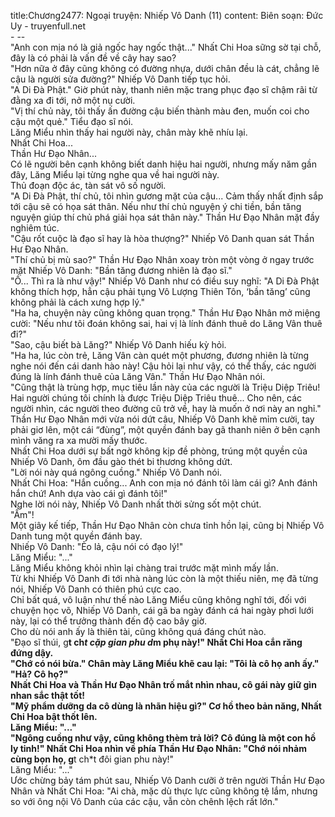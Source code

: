 title:Chương2477: Ngoại truyện: Nhiếp Vô Danh (11)
content:
Biên soạn: Đức Uy - truyenfull.net<br>- --<br>"Anh con mịa nó là giả ngốc hay ngốc thật..." Nhất Chi Hoa sững sờ tại chỗ, đây là có phải là vấn đề về cây hay sao?<br>"Hơn nữa ở đây cũng không có đường nhựa, dưới chân đều là cát, chẳng lẽ cậu là người sửa đường?" Nhiếp Vô Danh tiếp tục hỏi.<br>"A Di Đà Phật." Giờ phút này, thanh niên mặc trang phục đạo sĩ chậm rãi từ đằng xa đi tới, nở một nụ cười.<br>"Vị thí chủ này, tôi thấy ấn đường cậu biến thành màu đen, muốn coi cho cậu một quẻ." Tiểu đạo sĩ nói.<br>Lăng Miểu nhìn thấy hai người này, chân mày khẽ nhíu lại.<br>Nhất Chi Hoa...<br>Thần Hư Đạo Nhân...<br>Có lẽ người bên cạnh không biết danh hiệu hai người, nhưng mấy năm gần đây, Lăng Miểu lại từng nghe qua về hai người này.<br>Thủ đoạn độc ác, tàn sát vô số người.<br>"A Di Đà Phật, thí chủ, tôi nhìn gương mặt của cậu... Cảm thấy nhất định sắp tới cậu sẽ có họa sát thân. Nếu như thí chủ nguyện ý chi tiền, bần tăng nguyện giúp thí chủ phá giải họa sát thân này." Thần Hư Đạo Nhân mặt đầy nghiêm túc.<br>"Cậu rốt cuộc là đạo sĩ hay là hòa thượng?" Nhiếp Vô Danh quan sát Thần Hư Đạo Nhân.<br>"Thí chủ bị mù sao?" Thần Hư Đạo Nhân xoay tròn một vòng ở ngay trước mặt Nhiếp Vô Danh: "Bần tăng đương nhiên là đạo sĩ."<br>"Ồ... Thì ra là như vậy!" Nhiếp Vô Danh như có điều suy nghĩ: "A Di Đà Phật không thích hợp, hẳn cậu phải tụng Vô Lượng Thiên Tôn, ‘bần tăng’ cũng không phải là cách xưng hợp lý."<br>"Ha ha, chuyện này cũng không quan trọng." Thần Hư Đạo Nhân mở miệng cười: "Nếu như tôi đoán không sai, hai vị là lính đánh thuê do Lăng Vân thuê đi?"<br>"Sao, cậu biết bà Lăng?" Nhiếp Vô Danh hiếu kỳ hỏi.<br>"Ha ha, lúc còn trẻ, Lăng Vân càn quét một phương, đương nhiên là từng nghe nói đến cái danh hào này! Cậu hỏi lại như vậy, có thể thấy, các người đúng là lính đánh thuê của Lăng Vân." Thần Hư Đạo Nhân nói.<br>"Cũng thật là trùng hợp, mục tiêu lần này của các người là Triệu Diệp Triêu! Hai người chúng tôi chính là được Triệu Diệp Triêu thuê... Cho nên, các người nhìn, các người theo đường cũ trở về, hay là muốn ở nơi này an nghỉ."<br>Thần Hư Đạo Nhân mới vừa nói dứt câu, Nhiếp Vô Danh khẽ mỉm cười, tay phải giơ lên, một cái “đùng”, một quyền đánh bay gã thanh niên ở bên cạnh mình văng ra xa mười mấy thước.<br>Nhất Chi Hoa dưới sự bất ngờ không kịp đề phòng, trúng một quyền của Nhiếp Vô Danh, ôm đầu gào thét bi thương không dứt.<br>"Lời nói này quá ngông cuồng." Nhiếp Vô Danh nói.<br>Nhất Chi Hoa: "Hắn cuồng... Anh con mịa nó đánh tôi làm cái gì? Anh đánh hắn chứ! Anh dựa vào cái gì đánh tôi!"<br>Nghe lời nói này, Nhiếp Vô Danh nhất thời sửng sốt một chút.<br>"Ầm"!<br>Một giây kế tiếp, Thần Hư Đạo Nhân còn chưa tỉnh hồn lại, cũng bị Nhiếp Vô Danh tung một quyền đánh bay.<br>Nhiếp Vô Danh: "Ẻo lả, cậu nói có đạo lý!"<br>Lăng Miểu: "..."<br>Lăng Miểu không khỏi nhìn lại chàng trai trước mặt mình mấy lần.<br>Từ khi Nhiếp Vô Danh đi tới nhà nàng lúc còn là một thiếu niên, mẹ đã từng nói, Nhiếp Vô Danh có thiên phú cực cao.<br>Chỉ bất quá, vô luận như thế nào Lăng Miểu cũng không nghĩ tới, đối với chuyện học võ, Nhiếp Vô Danh, cái gã ba ngày đánh cá hai ngày phơi lưới này, lại có thể trưởng thành đến độ cao bây giờ.<br>Cho dù nói anh ấy là thiên tài, cũng không quá đáng chút nào.<br>"Đạo sĩ thúi, g**t ch*t cặp gian phu d*m phụ này!" Nhất Chi Hoa cắn răng đứng dậy.<br>"Chớ có nói bừa." Chân mày Lăng Miểu khẽ cau lại: "Tôi là cô họ anh ấy."<br>"Hả? Cô họ?"<br>Nhất Chi Hoa và Thần Hư Đạo Nhân trố mắt nhìn nhau, cô gái này giữ gìn nhan sắc thật tốt!<br>"Mỹ phẩm dưỡng da cô dùng là nhãn hiệu gì?" Cơ hồ theo bản năng, Nhất Chi Hoa bật thốt lên.<br>Lăng Miểu: "..."<br>"Ngông cuồng như vậy, cũng không thèm trả lời? Cô đúng là một con hồ ly tinh!" Nhất Chi Hoa nhìn về phía Thần Hư Đạo Nhân: "Chớ nói nhảm cùng bọn họ, g**t ch*t đôi gian phu này!"<br>Lăng Miểu: "..."<br>Ước chừng bảy tám phút sau, Nhiếp Vô Danh cưỡi ở trên người Thần Hư Đạo Nhân và Nhất Chi Hoa: "Ai chà, mặc dù thực lực cũng không tệ lắm, nhưng so với ông nội Vô Danh của các cậu, vẫn còn chênh lệch rất lớn."